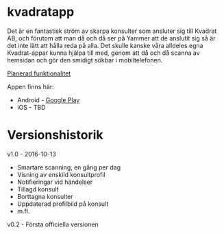 # kvadratapp
Det är en fantastisk ström av skarpa konsulter som ansluter sig till Kvadrat AB, och förutom att man då och då ser på Yammer att de anslutit sig så är det inte lätt att hålla reda på alla.
Det skulle kanske våra alldeles egna Kvadrat-appar kunna hjälpa till med, genom att då och då scanna av hemsidan och gör den smidigt sökbar i mobiltelefonen.

[Planerad funktionalitet](https://github.com/bolddp/kvadratapp/wiki/Planerad-funktionalitet)

Appen finns här:
* Android - [Google Play](https://play.google.com/store/apps/details?id=se.danielkonsult.www.kvadratab)
* iOS - TBD

# Versionshistorik

v1.0 - 2016-10-13

* Smartare scanning, en gång per dag
* Visning av enskild konsultprofil
* Notifieringar vid händelser
 * Tillagd konsult
 * Borttagna konsulter
 * Uppdaterad profilbild på konsult
 * m.fl.

v0.2 - Första officiella versionen
